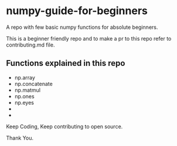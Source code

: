 # numpy-guide-for-beginners


A repo with few basic numpy functions for absolute beginners.


This is a beginner friendly repo and to make a pr to this repo refer to contributing.md file.


## Functions explained in this repo


- np.array
- np.concatenate
- np.matmul
- np.ones
- np.eyes
- 
-  


Keep Coding, Keep contributing to open source.

Thank You.
